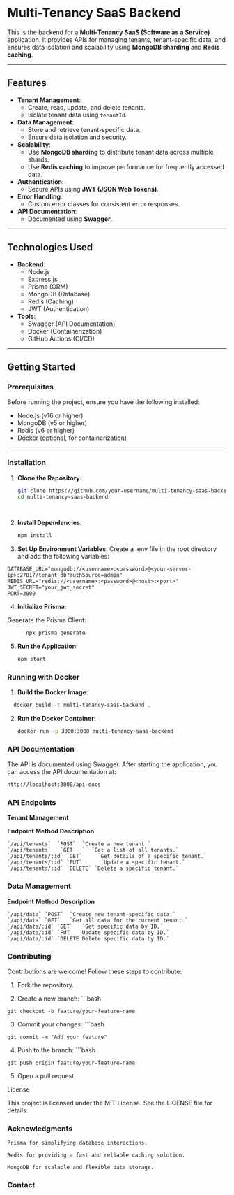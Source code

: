 # Multi-Tenancy SaaS Backend

This is the backend for a **Multi-Tenancy SaaS (Software as a Service)** application. It provides APIs for managing tenants, tenant-specific data, and ensures data isolation and scalability using **MongoDB sharding** and **Redis caching**.

---

## Features

- **Tenant Management**:
  - Create, read, update, and delete tenants.
  - Isolate tenant data using `tenantId`.
- **Data Management**:
  - Store and retrieve tenant-specific data.
  - Ensure data isolation and security.
- **Scalability**:
  - Use **MongoDB sharding** to distribute tenant data across multiple shards.
  - Use **Redis caching** to improve performance for frequently accessed data.
- **Authentication**:
  - Secure APIs using **JWT (JSON Web Tokens)**.
- **Error Handling**:
  - Custom error classes for consistent error responses.
- **API Documentation**:
  - Documented using **Swagger**.

---

## Technologies Used

- **Backend**:
  - Node.js
  - Express.js
  - Prisma (ORM)
  - MongoDB (Database)
  - Redis (Caching)
  - JWT (Authentication)
- **Tools**:
  - Swagger (API Documentation)
  - Docker (Containerization)
  - GitHub Actions (CI/CD)

---

## Getting Started

### Prerequisites

Before running the project, ensure you have the following installed:

- Node.js (v16 or higher)
- MongoDB (v5 or higher)
- Redis (v6 or higher)
- Docker (optional, for containerization)

---

### Installation

1. **Clone the Repository**:
   ```bash
   git clone https://github.com/your-username/multi-tenancy-saas-backend.git
   cd multi-tenancy-saas-backend




2.  **Install Dependencies**:
    ```bash
    npm install

3.  **Set Up Environment Variables**:
   Create a .env file in the root directory and add the following variables:
  ```env
DATABASE_URL="mongodb://<username>:<password>@<your-server-ip>:27017/tenant_db?authSource=admin"
REDIS_URL="redis://<username>:<password>@<host>:<port>"
JWT_SECRET="your_jwt_secret"
PORT=3000
```


4.  **Initialize Prisma**:

   Generate the Prisma Client:
  ```bash
        npx prisma generate
   ```

5. **Run the Application**:
    ```bash
    npm start

### Running with Docker

1. **Build the Docker Image**:
  ```bash
    docker build -t multi-tenancy-saas-backend .
```
2. **Run the Docker Container**:
    ```bash
    docker run -p 3000:3000 multi-tenancy-saas-backend
    ```

### API Documentation

The API is documented using Swagger. After starting the application, you can access the API documentation at:
```bash
http://localhost:3000/api-docs
```

### API Endpoints
**Tenant Management**

**Endpoint	   Method	     Description**
```
`/api/tenants`	`POST`	`Create a new tenant.`
`/api/tenants`	 `GET	`  `Get a list of all tenants.`
`/api/tenants/:id` `GET`	 `Get details of a specific tenant.`
`/api/tenants/:id` `PUT`	  `Update a specific tenant.`
`/api/tenants/:id` `DELETE` `Delete a specific tenant.`
```


### Data Management
**Endpoint**	**Method**	**Description**
```
`/api/data`	`POST`	`Create new tenant-specific data.`
`/api/data`	`GET`	`Get all data for the current tenant.`
`/api/data/:id`	`GET`	`Get specific data by ID.`
`/api/data/:id`	`PUT	Update specific data by ID.`
`/api/data/:id`	`DELETE	Delete specific data by ID.`

```


### Contributing

Contributions are welcome! Follow these steps to contribute:

  1. Fork the repository.

  2.  Create a new branch:
    ```bash

    git checkout -b feature/your-feature-name

 3.   Commit your changes:
    ```bash

    git commit -m "Add your feature"

  4.  Push to the branch:
    ```bash

    git push origin feature/your-feature-name

  5. Open a pull request.

License

This project is licensed under the MIT License. See the LICENSE file for details.

### Acknowledgments

    Prisma for simplifying database interactions.

    Redis for providing a fast and reliable caching solution.

    MongoDB for scalable and flexible data storage.
### Contact

